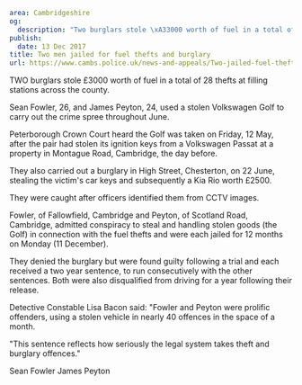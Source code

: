 ```yaml
area: Cambridgeshire
og:
  description: "Two burglars stole \xA33000 worth of fuel in a total of 28 thefts at filling stations across the county."
publish:
  date: 13 Dec 2017
title: Two men jailed for fuel thefts and burglary
url: https://www.cambs.police.uk/news-and-appeals/Two-jailed-fuel-thefts-burglary
```

TWO burglars stole £3000 worth of fuel in a total of 28 thefts at filling stations across the county.

Sean Fowler, 26, and James Peyton, 24, used a stolen Volkswagen Golf to carry out the crime spree throughout June.

Peterborough Crown Court heard the Golf was taken on Friday, 12 May, after the pair had stolen its ignition keys from a Volkswagen Passat at a property in Montague Road, Cambridge, the day before.

They also carried out a burglary in High Street, Chesterton, on 22 June, stealing the victim's car keys and subsequently a Kia Rio worth £2500.

They were caught after officers identified them from CCTV images.

Fowler, of Fallowfield, Cambridge and Peyton, of Scotland Road, Cambridge, admitted conspiracy to steal and handling stolen goods (the Golf) in connection with the fuel thefts and were each jailed for 12 months on Monday (11 December).

They denied the burglary but were found guilty following a trial and each received a two year sentence, to run consecutively with the other sentences. Both were also disqualified from driving for a year following their release.

Detective Constable Lisa Bacon said: "Fowler and Peyton were prolific offenders, using a stolen vehicle in nearly 40 offences in the space of a month.

"This sentence reflects how seriously the legal system takes theft and burglary offences."

Sean Fowler James Peyton
